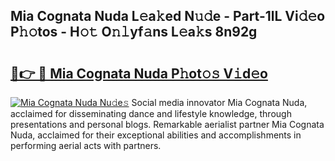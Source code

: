 ## Mia Cognata Nuda L𝚎a𝚔ed N𝚞𝚍e - Part-1lL Vi𝚍𝚎o P𝚑𝚘tos - H𝚘𝚝 O𝚗𝚕yf𝚊ns L𝚎a𝚔s 8n92g

# <h2><a href="http://kf8jujh.oniu.top/?m=Mia+Cognata+Nuda">🔗👉 🔴 Mia Cognata Nuda P𝚑ot𝚘𝚜 V𝚒d𝚎o</a></h2>

[![Mia Cognata Nuda Nu𝚍e𝚜](https://i.imgur.com/0qMVB7G.gif)](http://kf8jujh.oniu.top/?m=Mia+Cognata+Nuda)
Social media innovator Mia Cognata Nuda, acclaimed for disseminating dance and lifestyle knowledge, through presentations and personal blogs. Remarkable aerialist partner Mia Cognata Nuda, acclaimed for their exceptional abilities and accomplishments in performing aerial acts with partners.  
